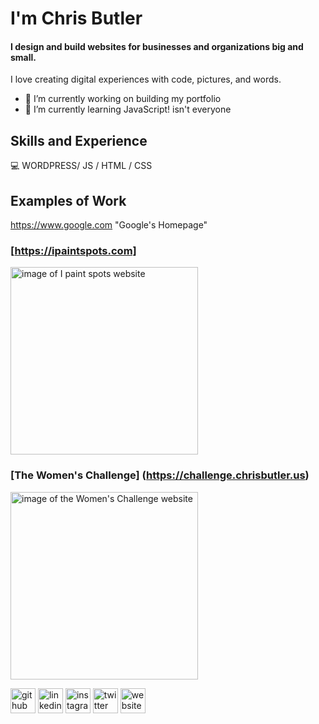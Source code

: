 # I'm Chris Butler
#### I design and build websites for businesses and organizations big and small.
I love creating digital experiences with code, pictures, and words.

- 🔭 I’m currently working on building my portfolio 
- 🌱 I’m currently learning JavaScript! isn't everyone 


## Skills and Experience

:computer: WORDPRESS/ JS / HTML / CSS

## Examples of Work

https://www.google.com "Google's Homepage"

### [https://ipaintspots.com] 
<img src="https://www.ipaintspots.com/wp-content/themes/ipaintspots/assets/img/goat-large.jpg" width="300" alt="image of I paint spots website">


### [The Women's Challenge] (https://challenge.chrisbutler.us)

<img src="https://www.chrisbutlerdigital.com/img/womenschallenge.jpg" width="300" alt="image of the Women's Challenge website">



[<img src='https://cdn.jsdelivr.net/npm/simple-icons@3.0.1/icons/github.svg' alt='github' height='40'>](https://github.com/https://github.com/csbutlers)  [<img src='https://cdn.jsdelivr.net/npm/simple-icons@3.0.1/icons/linkedin.svg' alt='linkedin' height='40'>](https://www.linkedin.com/in/https://www.linkedin.com/in/chris-s-butler//)  [<img src='https://cdn.jsdelivr.net/npm/simple-icons@3.0.1/icons/instagram.svg' alt='instagram' height='40'>](https://www.instagram.com/csbphotos/)  [<img src='https://cdn.jsdelivr.net/npm/simple-icons@3.0.1/icons/twitter.svg' alt='twitter' height='40'>](https://twitter.com/_chrisbutler)  [<img src='https://cdn.jsdelivr.net/npm/simple-icons@3.0.1/icons/icloud.svg' alt='website' height='40'>](https://www.chrisbutlerdigital.com)  

